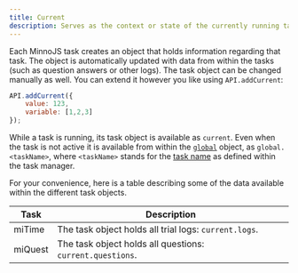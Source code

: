 ```yaml
---
title: Current
description: Serves as the context or state of the currently running task.
---
```


Each MinnoJS task creates an object that holds information regarding that task.
The object is automatically updated with data from within the tasks (such as question answers or other logs).
The task object can be changed manually as well.
You can extend it however you like using `API.addCurrent`:

```javascript
API.addCurrent({
    value: 123,
    variable: [1,2,3]
});
```

While a task is running, its task object is available as `current`.
Even when the task is not active it is available from within the [`global`](#global) object, as `global.<taskName>`, 
where `<taskName>` stands for the [task name](../manager/API.html#tasks) as defined within the task manager.

For your convenience, here is a table describing some of the data available within the different task objects.

Task    | Description
------- | -----------
miTime  | The task object holds all trial logs: `current.logs`.
miQuest | The task object holds all questions: `current.questions`.

